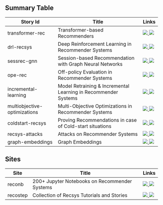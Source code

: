 ## Summary Table

| Story Id | Title | Links |
| --------- | ----- | ----- |
| transformer-rec | Transformer-based Recommenders | <a href="https://recohut-projects.github.io/transformer-rec" alt=""> <img src="https://img.shields.io/static/v1?label=report&message=active&color=green" /></a><a href="https://github.com/RecoHut-Projects/transformer-rec" alt=""> <img src="https://img.shields.io/static/v1?label=code&message=github&color=blue" /></a> |
| drl-recsys | Deep Reinforcement Learning in Recommender Systems | <a href="https://recohut-projects.github.io/drl-recsys" alt=""> <img src="https://img.shields.io/static/v1?label=report&message=active&color=green" /></a><a href="https://github.com/RecoHut-Projects/drl-recsys" alt=""> <img src="https://img.shields.io/static/v1?label=code&message=github&color=blue" /></a> |
| sessrec-gnn | Session-based Recommendation with Graph Neural Networks | <a href="https://htmlpreview.github.io/?https://github.com/RecoHut-Projects/sessrec-gnn/blob/main/report/sessionrec_gnn_report.html" alt=""> <img src="https://img.shields.io/static/v1?label=report&message=active&color=green" /></a><a href="" alt="https://github.com/RecoHut-Projects/sessrec-gnn"> <img src="https://img.shields.io/static/v1?label=code&message=github&color=blue" /></a> |
| ope-rec | Off-policy Evaluation in Recommender Systems | <a href="https://recohut-projects.github.io/ope-rec" alt=""> <img src="https://img.shields.io/static/v1?label=report&message=active&color=green" /></a><a href="https://github.com/RecoHut-Projects/ope-rec" alt=""> <img src="https://img.shields.io/static/v1?label=code&message=github&color=blue" /></a> |
| incremental-learning | Model Retraining & Incremental Learning in Recommender Systems | <a href="https://recohut-projects.github.io/incremental-learning" alt=""> <img src="https://img.shields.io/static/v1?label=report&message=active&color=green" /></a><a href="https://github.com/RecoHut-Projects/incremental-learning" alt=""> <img src="https://img.shields.io/static/v1?label=code&message=github&color=blue" /></a> |
| multiobjective-optimizations | Multi-Objective Optimizations in Recommender Systems | <a href="https://recohut-projects.github.io/multiobjective-optimizations/" alt=""> <img src="https://img.shields.io/static/v1?label=report&message=active&color=green" /></a><a href="https://github.com/RecoHut-Projects/multiobjective-optimizations" alt=""> <img src="https://img.shields.io/static/v1?label=code&message=github&color=blue" /></a> |
| coldstart-recsys | Proving Recommendations in case of Cold-start situations | <a href="https://recohut-projects.github.io/coldstart-recsys" alt=""> <img src="https://img.shields.io/static/v1?label=report&message=active&color=green" /></a><a href="https://github.com/RecoHut-Projects/coldstart-recsys" alt=""> <img src="https://img.shields.io/static/v1?label=code&message=github&color=blue" /></a> |
| recsys-attacks | Attacks on Recommender Systems | <a href="https://recohut-projects.github.io/recsys-attacks" alt=""> <img src="https://img.shields.io/static/v1?label=report&message=active&color=green" /></a><a href="https://github.com/RecoHut-Projects/recsys-attacks" alt=""> <img src="https://img.shields.io/static/v1?label=code&message=github&color=blue" /></a> |
| graph-embeddings | Graph Embeddings | <a href="https://recohut-projects.github.io/graph-embeddings" alt=""> <img src="https://img.shields.io/static/v1?label=report&message=active&color=green" /></a><a href="https://github.com/RecoHut-Projects/graph-embeddings" alt=""> <img src="https://img.shields.io/static/v1?label=code&message=github&color=blue" /></a> |

## Sites
| Site | Title | Links |
| --------- | ----- | ----- |
| reconb | 200+ Jupyter Notebooks on Recommender Systems | <a href="https://nb.recohut.com/" alt="reconb"> <img src="https://img.shields.io/static/v1?label=site&message=active&color=green" /></a><a href="https://github.com/RecoHut-Projects/notebooks" alt="reconb"> <img src="https://img.shields.io/static/v1?label=backend&message=github&color=blue" /></a> |
| recostep | Collection of Recsys Tutorials and Stories | <a href="https://step.recohut.com/" alt="recostep"> <img src="https://img.shields.io/static/v1?label=site&message=active&color=green" /></a><a href="https://github.com/recohut/reco-step" alt="recostep"> <img src="https://img.shields.io/static/v1?label=backend&message=github&color=blue" /></a> |
